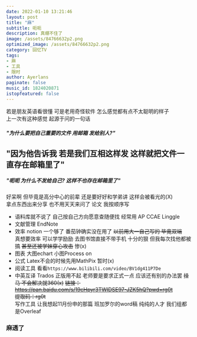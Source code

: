 ```yaml
---
date: 2022-01-10 13:21:46
layout: post
title: "麻"
subtitle: 呃呃
description: 真绷不住了
image: /assets/84766632p2.png
optimized_image: /assets/84766632p2.png
category: 回忆TV
tags:
- 麻
- 工具  
- 限时
author: Ayerlans  
paginate: false
music_id: 1824020871
istopfeatured: false
---
```

若是朋友英语看很懂 可是老用奇怪软件 怎么感觉都有点不太聪明的样子  
上一次有这种感觉 起源于问的一句话  
##### "为什么要把自己重要的文件 用邮箱 发给别人?"  
## "因为他告诉我 若是我们互相这样发 这样就把文件一直存在邮箱里了"  
##### "呃呃 为什么不发给自己? 这样不也存在邮箱里了"  
好呆啊 但毕竟是高分中心的前辈 还是要好好和学弟讲 这样会被看光的(X)  
拿点东西出来分享 也不用天天来问了 论文 我按顺序写      
- 语料库就不说了 自己按自己方向愿意查随便找 经常用 AP CCAE Linggle
- 文献管理 EndNote  
- 效率 notion 一个够了 番茄钟确实没在用了  ~~以前用大一自己写的 毕竟双端~~  
真想要效率 可以学学励励 去图书馆直接不带手机 十分的狠 但我每次找他都被搞 ~~甚至还被学妹穿心攻击~~ 惨(x)    
- 图表 大图echart 小图Process on  
- 公式 Latex不会的时候先用MathPix 暂时(x)  
- 阅读工具 看看```https://www.bilibili.com/video/BV1dg411P7De```  
- 中英互译 Trados 正版用不起 老师要是要求正式一点 应该还有别的办法罢 ~~挂马 不会解决就360(x)~~
~~链接：https://pan.baidu.com/s/19cHpyr3TWIDSE97-JZK5hQ?pwd=rg0t~~  
~~提取码：rg0t~~  
写作工具 让我想起11月份申的那篇 班加罗尔的word稿 纯纯的人才 我们组都是Overleaf   
### 麻透了
